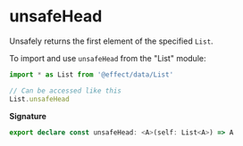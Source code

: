 # unsafeHead

Unsafely returns the first element of the specified `List`.

To import and use `unsafeHead` from the "List" module:

```ts
import * as List from '@effect/data/List'

// Can be accessed like this
List.unsafeHead
```

**Signature**

```ts
export declare const unsafeHead: <A>(self: List<A>) => A
```
